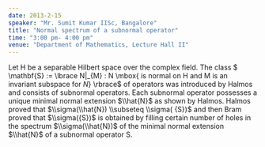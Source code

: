 ```yaml
---
date: 2013-2-15
speaker: "Mr. Sumit Kumar IISc, Bangalore"
title: "Normal spectrum of a subnormal operator"
time: "3:00 pm- 4:00 pm"
venue: "Department of Mathematics, Lecture Hall II"
---
```

Let H be a separable Hilbert space over the complex field. The class $ \\mathbf{S} := \\lbrace N\|\_{M} : N \\mbox{ is normal on H and M is an invariant subspace for $N$} \\rbrace$ of operators was introduced by Halmos and consists of subnormal operators. Each subnormal operator possesses a unique minimal normal extension $\\hat{N}$ as shown by Halmos. Halmos proved that $\\sigma(\\hat{N}) \\subseteq \\sigma( {S})$ and then Bram proved that $\\sigma({S})$ is obtained by filling certain number of holes in the spectrum $\\sigma(\\hat{N})$ of the minimal normal extension $\\hat{N}$ of a subnormal operator S.
